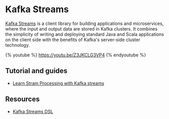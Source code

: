 # Kafka Streams

[Kafka Streams](https://kafka.apache.org/documentation/streams/) is a client library for building applications and microservices, where the input and output data are stored in Kafka clusters. It combines the simplicity of writing and deploying standard Java and Scala applications on the client side with the benefits of Kafka's server-side cluster technology.

{% youtube %}
https://youtu.be/Z3JKCLG3VP4
{% endyoutube %}

## Tutorial and guides
* [Learn Stram Processing with Kafka streams](https://medium.com/better-programming/learn-stream-processing-with-kafka-streams-stateless-operations-2111080e6c53)


## Resources
* [Kafka Streams DSL](https://kafka.apache.org/20/documentation/streams/developer-guide/dsl-api.html)
